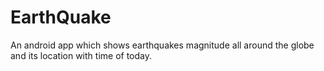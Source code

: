 # EarthQuake
An android app which shows earthquakes magnitude all around the globe and its location with time of today.
